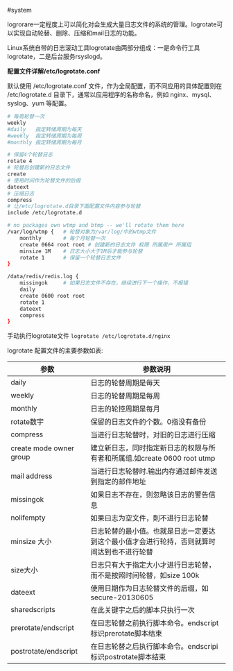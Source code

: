 #system

logrorare一定程度上可以简化对会生成大量日志文件的系统的管理。logrotate可以实现自动轮替、删除、压缩和mail日志的功能。

Linux系统自带的日志滚动工具logrotate由两部分组成：一是命令行工具logrotate，二是后台服务rsyslogd。

**配置文件详解/etc/logrotate.conf**

默认使用 /etc/logrotate.conf 文件，作为全局配置，而不同应用的具体配置则在 /etc/logrotate.d 目录下，通常以应用程序的名称命名，例如 nginx、mysql、syslog、yum 等配置。

```bash
# 每周轮替一次
weekly
#daily   指定转储周期为每天
#weekly  指定转储周期为每周
#monthly 指定转储周期为每月

# 保留4个轮替日志
rotate 4
# 轮替后创建新的日志文件
create
# 使用时间作为轮替文件的后缀
dateext
# 压缩日志
compress
# 让/etc/logrotate.d目录下面配置文件内容参与轮替
include /etc/logrotate.d

# no packages own wtmp and btmp -- we'll rotate them here
/var/log/wtmp {   # 轮替对象为/var/log/中的wtmp文件
    monthly       # 每个月轮替一次
    create 0664 root root # 创建新的日志文件 权限 所属用户 所属组
    minsize 1M    # 日志大小大于1M后才能参与轮替
    rotate 1      # 保留一个轮替日志文件
}

/data/redis/redis.log {
    missingok     # 如果日志文件不存在，继续进行下一个操作，不报错
    daily
    create 0600 root root
    rotate 1
	dateext
	compress
}

```

手动执行logrotate文件 `logrotate /etc/logrotate.d/nginx`


logrotate 配置文件的主要参数如表:

| 参数                    | 参数说明                                                                                   |
| ----------------------- | ------------------------------------------------------------------------------------------ |
| daily                   | 日志的轮替周期是毎天       |
| weekly                  | 日志的轮替周期是每周          |
| monthly                 | 日志的轮控周期是每月    |
| rotate数宇              | 保留的日志文件的个数。0指没有备份    |
| compress                | 当进行日志轮替时，对旧的日志进行压缩   |
| create mode owner group | 建立新日志，同时指定新日志的权限与所有者和所属组.如create 0600 root utmp   |
| mail address            | 当进行日志轮替时.输出内存通过邮件发送到指定的邮件地址      |
| missingok               | 如果日志不存在，则忽略该日志的警告信息      |
| nolifempty              | 如果曰志为空文件，則不进行日志轮替       |
| minsize 大小            | 日志轮替的最小值。也就是日志一定要达到这个最小值才会进行轮持，否则就算时间达到也不进行轮替 |
| size大小                | 日志只有大于指定大小才进行日志轮替，而不是按照时间轮替，如size 100k     |
| dateext                 | 使用日期作为日志轮替文件的后缀，如secure-20130605     |
| sharedscripts           | 在此关键宇之后的脚本只执行一次     |
| prerotate/endscript     | 在曰志轮替之前执行脚本命令。endscript标识prerotate脚本结束     |
| postrotate/endscript    |   在日志轮替之后执行脚本命令。endscripi标识postrotate脚本结束 |